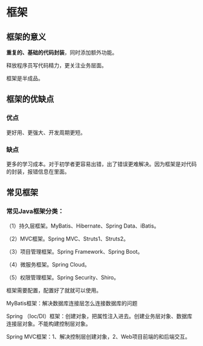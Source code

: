 # 框架

## 框架的意义

**重复的、基础的代码封装**，同时添加额外功能。

释放程序员写代码精力，更关注业务层面。

框架是半成品。

## 框架的优缺点

### 优点

更好用、更强大、开发周期更短。

### 缺点

更多的学习成本。对于初学者更容易出错，出了错误更难解决。因为框架是对代码的封装，报错信息在里面。

## 常见框架

### 常见Java框架分类：

（1）持久层框架。MyBatis、Hibernate、Spring Data、iBatis。

（2）MVC框架。Spring MVC、Struts1、Struts2。

（3）项目管理框架。Spring Framework、Spring Boot。

（4）微服务框架。Spring Cloud。

（5）权限管理框架。Spring Security、Shiro。

框架需要配置，配置好了就就可以使用。

MyBatis框架：解决数据库连接层怎么连接数据库的问题

Spring （Ioc/DI）框架：创建对象，把属性注入进去。创建业务层对象、数据库连接层对象。不能构建控制层对象。

Spring MVC框架：1、解决控制层创建对象，2、Web项目前端的和后端交互。